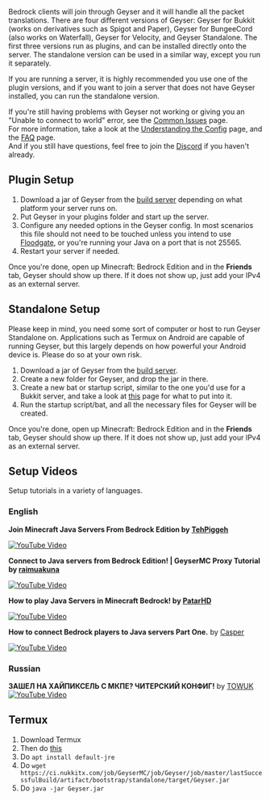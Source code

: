 Bedrock clients will join through Geyser and it will handle all the packet translations. There are four different versions of Geyser: Geyser for Bukkit (works on derivatives such as Spigot and Paper), Geyser for BungeeCord (also works on Waterfall), Geyser for Velocity, and Geyser Standalone. The first three versions run as plugins, and can be installed directly onto the server. The standalone version can be used in a similar way, except you run it separately. 

If you are running a server, it is highly recommended you use one of the plugin versions, and if you want to join a server that does not have Geyser installed, you can run the standalone version.

If you're still having problems with Geyser not working or giving you an "Unable to connect to world" error, see the [Common Issues](Common-Issues) page.\
For more information, take a look at the [Understanding the Config](Understanding-the-Config) page, and the [FAQ](FAQ) page.\
And if you still have questions, feel free to join the [Discord](https://discord.geysermc.org) if you haven't already.

## Plugin Setup
1. Download a jar of Geyser from the [build server](https://ci.nukkitx.com/job/Geyser/job/master/) depending on what platform your server runs on.
2. Put Geyser in your plugins folder and start up the server.
3. Configure any needed options in the Geyser config. In most scenarios this file should not need to be touched unless you intend to use [Floodgate](Floodgate), or you're running your Java on a port that is not 25565.
4. Restart your server if needed.

Once you're done, open up Minecraft: Bedrock Edition and in the **Friends** tab, Geyser should show up there. If it does not show up, just add your IPv4 as an external server.

## Standalone Setup
Please keep in mind, you need some sort of computer or host to run Geyser Standalone on. Applications such as Termux on Android are capable of running Geyser, but this largely depends on how powerful your Android device is. Please do so at your own risk.

1. Download a jar of Geyser from the [build server](https://ci.nukkitx.com/job/Geyser/job/master/).
2. Create a new folder for Geyser, and drop the jar in there.
3. Create a new bat or startup script, similar to the one you'd use for a Bukkit server, and take a look at [this](Creating-a-Startup-Script) page for what to put into it.
4. Run the startup script/bat, and all the necessary files for Geyser will be created.

Once you're done, open up Minecraft: Bedrock Edition and in the **Friends** tab, Geyser should show up there. If it does not show up, just add your IPv4 as an external server.


## Setup Videos
Setup tutorials in a variety of languages.

### English
**Join Minecraft Java Servers From Bedrock Edition by [TehPiggeh](https://www.youtube.com/channel/UC-JJdyImQzJoRi1pcy654lQ)**

[![YouTube Video](https://img.youtube.com/vi/OmLxwl7_UzQ/0.jpg)](https://www.youtube.com/watch?v=OmLxwl7_UzQ)

**Connect to Java servers from Bedrock Edition! | GeyserMC Proxy Tutorial by [raimuakuna](https://www.youtube.com/channel/UCIMZsNCD_-prDETwRypAqmQ)**

[![YouTube Video](https://img.youtube.com/vi/7rwfScY66Jc/0.jpg)](https://www.youtube.com/watch?v=7rwfScY66Jc)

**How to play Java Servers in Minecraft Bedrock! by [PatarHD](https://www.youtube.com/channel/UCpowCAl4XV_hTQSYQpMWF6A)**

[![YouTube Video](https://img.youtube.com/vi/IHg_ts3MgLY/0.jpg)](https://www.youtube.com/watch?v=IHg_ts3MgLY)

**How to connect Bedrock players to Java servers Part One.** by [Casper](https://www.youtube.com/channel/UCHL0K3bOH0o7YoO5T-2_MzA)

[![YouTube Video](https://img.youtube.com/vi/DHZHM1RBtfQ/0.jpg)](https://www.youtube.com/watch?v=DHZHM1RBtfQ)

### Russian
**ЗАШЕЛ НА ХАЙПИКСЕЛЬ С МКПЕ? ЧИТЕРСКИЙ КОНФИГ!** by [TOWUK](https://www.youtube.com/channel/UCK8v-rGsfCOkpbi0slIpAng)
[![YouTube Video](https://img.youtube.com/vi/KcZZp05EfVQ/0.jpg)](https://www.youtube.com/watch?v=KcZZp05EfVQ)
## Termux
1. Download Termux
2. Then do [this](https://wiki.termux.com/wiki/Ubuntu)
3. Do `apt install default-jre`
4. Do `wget https://ci.nukkitx.com/job/GeyserMC/job/Geyser/job/master/lastSuccessfulBuild/artifact/bootstrap/standalone/target/Geyser.jar`
5. Do `java -jar Geyser.jar`